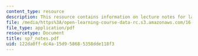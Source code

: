 ```yaml
---
content_type: resource
description: This resource contains information on lecture notes for lab assignment.
file: /media/https%3A/open-learning-course-data-rc.s3.amazonaws.com/16-01-unified-engineering-i-ii-iii-iv-fall-2005-spring-2006/122da0ffdc4a15d958685358dde118f3_sp7_notes.pdf
file_type: application/pdf
resourcetype: Document
title: sp7_notes.pdf
uid: 122da0ff-dc4a-15d9-5868-5358dde118f3
---
```

